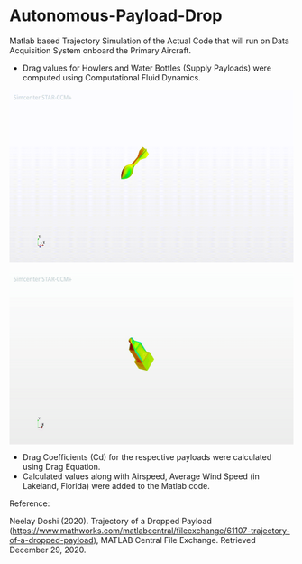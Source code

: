 # Autonomous-Payload-Drop

Matlab based Trajectory Simulation of the Actual Code that will run on Data Acquisition System onboard the Primary Aircraft.

* Drag values for Howlers and Water Bottles (Supply Payloads) were computed using Computational Fluid Dynamics.

<p align="center">
<img src="howler_cfd_animation.gif" width=600 height=305>
</p>

<p align="center">
<img src="bottle_cfd_animation.gif" width=600 height=305 align="center">
</p>

* Drag Coefficients (Cd) for the respective payloads were calculated using Drag Equation.
* Calculated values along with Airspeed, Average Wind Speed (in Lakeland, Florida) were added to the Matlab code.

Reference:

Neelay Doshi (2020). Trajectory of a Dropped Payload (https://www.mathworks.com/matlabcentral/fileexchange/61107-trajectory-of-a-dropped-payload), MATLAB Central File Exchange. Retrieved December 29, 2020.
